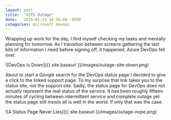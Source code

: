 ```yaml
---
layout: post
title:  "VSTS Outage"
date:   2019-01-23 16:56:00 -0500
categories: microsoft devops
---
```


Wrapping up work for the day, I find myself checking my tasks and mentally planning for tomorrow. As I transition between screens gathering the last bits of information I need before signing off, it happened. Azure DevOps fell over. 

![DevOps Is Down]({{ site.baseurl }}/images/outage-site-down.png)

About to start a Google search for the DevOps status page I decided to give a click to the linked support page. To my surprise that link takes you to the status site, not the support site. Sadly, the status page for DevOps does not actually represent the real status of the service. It has been roughly fifteen minutes of  cycling between intermittent service and complete outage yet the status page still insists all is well in the world. If only that was the case.

![A Status Page Never Lies]({{ site.baseurl }}/images/outage-nope.png)

